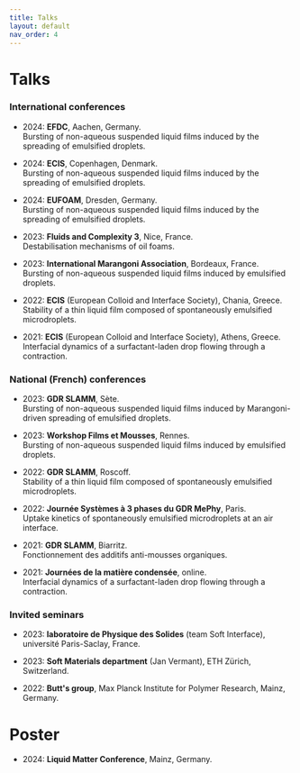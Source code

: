 ```yaml
---
title: Talks
layout: default
nav_order: 4
---
```

# Talks

### International conferences
- 2024: **EFDC**, Aachen, Germany.   
Bursting of non-aqueous suspended liquid films induced by the spreading of emulsified droplets.

- 2024: **ECIS**, Copenhagen, Denmark.   
Bursting of non-aqueous suspended liquid films induced by the spreading of emulsified droplets.

- 2024: **EUFOAM**, Dresden, Germany.   
Bursting of non-aqueous suspended liquid films induced by the spreading of emulsified droplets.

- 2023: **Fluids and Complexity 3**, Nice, France.   
Destabilisation mechanisms of oil foams.

- 2023: **International Marangoni Association**, Bordeaux, France.   
Bursting of non-aqueous suspended liquid films induced by emulsified droplets.

- 2022: **ECIS** (European Colloid and Interface Society), Chania, Greece.   
Stability of a thin liquid film composed of spontaneously emulsified microdroplets.

- 2021: **ECIS** (European Colloid and Interface Society), Athens, Greece.   
Interfacial dynamics of a surfactant-laden drop flowing through a contraction.

### National (French) conferences

- 2023: **GDR SLAMM**, Sète.   
Bursting of non-aqueous suspended liquid films induced by Marangoni-driven spreading of emulsified droplets.

- 2023: **Workshop Films et Mousses**, Rennes.   
Bursting of non-aqueous suspended liquid films induced by emulsified droplets.

- 2022: **GDR SLAMM**, Roscoff.   
Stability of a thin liquid film composed of spontaneously emulsified microdroplets.

- 2022: **Journée Systèmes à 3 phases du GDR MePhy**, Paris.   
Uptake kinetics of spontaneously emulsified microdroplets at an air interface.

- 2021: **GDR SLAMM**, Biarritz.   
Fonctionnement des additifs anti-mousses organiques.

- 2021: **Journées de la matière condensée**, online.   
Interfacial dynamics of a surfactant-laden drop flowing through a contraction.

### Invited seminars

- 2023: **laboratoire de Physique des Solides** (team Soft Interface), université Paris-Saclay, France.
  
- 2023: **Soft Materials department** (Jan Vermant), ETH Zürich, Switzerland.
  
- 2022: **Butt's group**, Max Planck Institute for Polymer Research, Mainz, Germany.

# Poster

- 2024: **Liquid Matter Conference**, Mainz, Germany.
